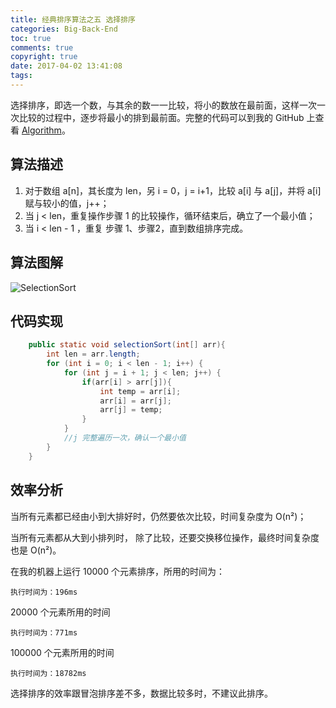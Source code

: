 ```yaml
---
title: 经典排序算法之五 选择排序
categories: Big-Back-End
toc: true
comments: true
copyright: true
date: 2017-04-02 13:41:08
tags:
---
```


选择排序，即选一个数，与其余的数一一比较，将小的数放在最前面，这样一次一次比较的过程中，逐步将最小的排到最前面。完整的代码可以到我的 GitHub 上查看 [Algorithm](https://github.com/mjd507/Algorithm)。

<!--more-->

## 算法描述

1. 对于数组 a[n]，其长度为 len，另 i = 0，j = i+1，比较 a[i] 与 a[j]，并将 a[i] 赋与较小的值，j++；
2. 当 j < len，重复操作步骤 1 的比较操作，循环结束后，确立了一个最小值；
3. 当 i < len - 1 ，重复 步骤 1、步骤2，直到数组排序完成。

## 算法图解

![SelectionSort](https://user-images.githubusercontent.com/8939151/111022721-7a875f00-840f-11eb-9d5a-e1f80f4cc2c1.png)

## 代码实现

```java
	public static void selectionSort(int[] arr){
		int len = arr.length;
		for (int i = 0; i < len - 1; i++) {
			for (int j = i + 1; j < len; j++) { 
				if(arr[i] > arr[j]){
					int temp = arr[i];
					arr[i] = arr[j];
					arr[j] = temp;
				}
			}
			//j 完整遍历一次，确认一个最小值
		}
	}

```



## 效率分析

当所有元素都已经由小到大排好时，仍然要依次比较，时间复杂度为 O(n²)；

当所有元素都从大到小排列时， 除了比较，还要交换移位操作，最终时间复杂度也是  O(n²)。

在我的机器上运行 10000 个元素排序，所用的时间为：

```
执行时间为：196ms
```

20000 个元素所用的时间

```
执行时间为：771ms
```

100000 个元素所用的时间

```
执行时间为：18782ms
```



选择排序的效率跟冒泡排序差不多，数据比较多时，不建议此排序。



